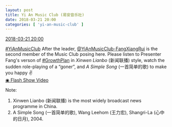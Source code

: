 ```yaml
---
layout: post
title: Yi An Music Club (易安音乐社)
date: 2018-03-21 20:00
categories: [ 'yi-an-music-club' ]
---
```


<div class="weibo-info">
  <a href="https://weibo.com/6094546964/G8qSHadIN">2018-03-21 20:00</a>
</div>

[#YiAnMusicClub](https://weibo.com/p/100808beae2e3e05b17b64f63ebedca39f19b2/super_index) After the leader, [@YiAnMusicClub-FangXiangRui](https://weibo.com/u/6117583008) is the second member of the Music Club posing here. Please listen to Presenter Fang's verson of [#GrowthPlan](https://weibo.com/p/100808fe7264e4339c41df171df3260846e152) in *Xinwen Lianbo* (新闻联播) style, watch the sudden role-playing of a “goner”, and *A Simple Song* (一首简单的歌) to make you happy :v:️  
[◉ Flash Show Video](https://www.miaopai.com/show/Dl7CkKsTHAwFGHgVOzqwua1REAlMOSt3fhndcA__.htm)

<!-- more -->

Note:
1. Xinwen Lianbo (新闻联播) is the most widely broadcast news programme in China.
1. A Simple Song (一首简单的歌), Wang Leehom (王力宏), Shangri-La (心中的日月), 2004.
